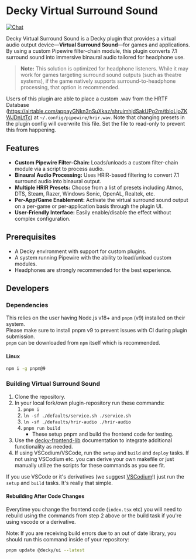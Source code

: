 # Decky Virtual Surround Sound

[![Chat](https://img.shields.io/badge/chat-on%20discord-7289da.svg)](https://streamingtech.co.nz/discord)

Decky Virtual Surround Sound is a Decky plugin that provides a virtual audio output device—**Virtual Surround Sound**—for games and applications. By using a custom Pipewire filter-chain module, this plugin converts 7.1 surround sound into immersive binaural audio tailored for headphone use.

> **Note:** This solution is optimized for headphone listeners. While it may work for games targeting surround sound outputs (such as theatre systems), if the game natively supports surround-to-headphone processing, that option is recommended.

Users of this plugin are able to place a custom .wav from the HRTF Database (https://airtable.com/appayGNkn3nSuXkaz/shruimhjdSakUPg2m/tbloLjoZKWJDnLtTc) at `~/.config/pipewire/hrir.wav`. Note that changing presets in the plugin config will overwrite this file. Set the file to read-only to prevent this from happening.

## Features

- **Custom Pipewire Filter-Chain:** Loads/unloads a custom filter-chain module via a script to process audio.
- **Binaural Audio Processing:** Uses HRIR-based filtering to convert 7.1 surround audio into binaural output.
- **Multiple HRIR Presets:** Choose from a list of presets including Atmos, DTS, Steam, Razer, Windows Sonic, OpenAL, Realtek, etc.
- **Per-App/Game Enablement:** Activate the virtual surround sound output on a per-game or per-application basis through the plugin UI.
- **User-Friendly Interface:** Easily enable/disable the effect without complex configuration.

## Prerequisites

- A Decky environment with support for custom plugins.
- A system running Pipewire with the ability to load/unload custom modules.
- Headphones are strongly recommended for the best experience.

## Developers

### Dependencies

This relies on the user having Node.js v18+ and `pnpm` (v9) installed on their system.  
Please make sure to install pnpm v9 to prevent issues with CI during plugin submission.  
`pnpm` can be downloaded from `npm` itself which is recommended.

#### Linux

```bash
npm i -g pnpm@9
```

### Building Virtual Surround Sound

1. Clone the repository.
2. In your local fork/own plugin-repository run these commands:
   1. ``pnpm i``
   2. ``ln -sf ./defaults/service.sh ./service.sh``
   3. ``ln -sf ./defaults/hrir-audio ./hrir-audio``
   4. ``pnpm run build``
      - These setup pnpm and build the frontend code for testing.
3. Use the [decky-frontend-lib](https://github.com/SteamDeckHomebrew/decky-frontend-lib) documentation to integrate additional functionality as needed.
4. If using VSCodium/VSCode, run the `setup` and `build` and `deploy` tasks. If not using VSCodium etc. you can derive your own makefile or just manually utilize the scripts for these commands as you see fit.

If you use VSCode or it's derivatives (we suggest [VSCodium](https://vscodium.com/)!) just run the `setup` and `build` tasks. It's really that simple.

#### Rebuilding After Code Changes

Everytime you change the frontend code (`index.tsx` etc) you will need to rebuild using the commands from step 2 above or the build task if you're using vscode or a derivative.

Note: If you are receiving build errors due to an out of date library, you should run this command inside of your repository:

```bash
pnpm update @decky/ui --latest
```
